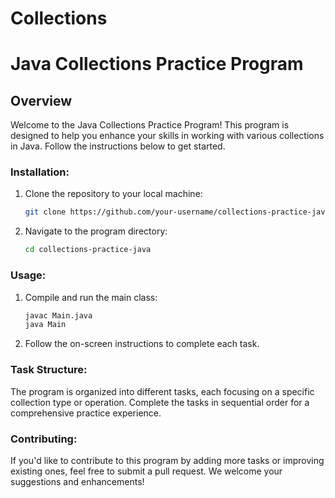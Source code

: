 # Collections
# Java Collections Practice Program

## Overview

Welcome to the Java Collections Practice Program! This program is designed to help you enhance your skills in working with various collections in Java. Follow the instructions below to get started.

### Installation:

1. Clone the repository to your local machine:

    ```bash
    git clone https://github.com/your-username/collections-practice-java.git
    ```

2. Navigate to the program directory:

    ```bash
    cd collections-practice-java
    ```

### Usage:

1. Compile and run the main class:

    ```bash
    javac Main.java
    java Main
    ```

2. Follow the on-screen instructions to complete each task.

### Task Structure:

The program is organized into different tasks, each focusing on a specific collection type or operation. Complete the tasks in sequential order for a comprehensive practice experience.

### Contributing:

If you'd like to contribute to this program by adding more tasks or improving existing ones, feel free to submit a pull request. We welcome your suggestions and enhancements!
